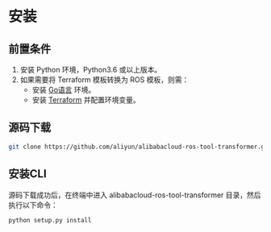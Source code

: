 # 安装
## 前置条件
1. 安装 Python 环境，Python3.6 或以上版本。
2. 如果需要将 Terraform 模板转换为 ROS 模板，则需：
    - 安装 [Go语言](https://golang.google.cn/dl/) 环境。
    - 安装 [Terraform](https://www.terraform.io/downloads.html) 并配置环境变量。

## 源码下载
```bash
git clone https://github.com/aliyun/alibabacloud-ros-tool-transformer.git
```

## 安装CLI
源码下载成功后，在终端中进入 alibabacloud-ros-tool-transformer 目录，然后执行以下命令：
```bash
python setup.py install
```
